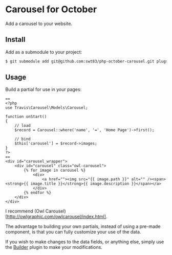 # Carousel for October

Add a carousel to your website.

## Install

Add as a submodule to your project:

```bash
$ git submodule add git@github.com:swt83/php-october-carousel.git plugs/travis/carousel
```

## Usage

Build a partial for use in your pages:

```
==
<?php
use Travis\Carousel\Models\Carousel;

function onStart()
{
    // load
    $record = Carousel::where('name', '=', 'Home Page')->first();

    // bind
    $this['carousel'] = $record->images;
}
?>
==
<div id="carousel_wrapper">
    <div id="carousel" class="owl-carousel">
        {% for image in carousel %}
            <div>
                <a href=""><img src="{{ image.path }}" alt="" /><span><strong>{{ image.title }}</strong>{{ image.description }}</span></a>
            </div>
        {% endfor %}
    </div>
</div>
```

I recommend (Owl Carousel)[http://owlgraphic.com/owlcarousel/index.html].

The advantage to building your own partials, instead of using a pre-made component, is that you can fully customize your use of the data.

If you wish to make changes to the data fields, or anything else, simply use the [Builder](http://octobercms.com/plugin/rainlab-builder) plugin to make your modifications.